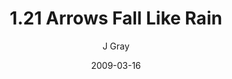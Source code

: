 ---
title: '1.21 Arrows Fall Like Rain'
alt: 'Mysteries of the Arcana'
date: '2009-03-16'
author: 'J Gray'
artist: 'Keira'
chapter: '1 More Heavens and Earths'
filler: false
---
